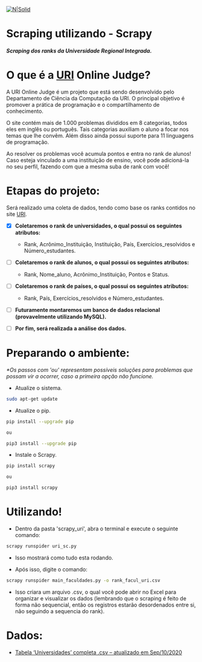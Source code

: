 [![N|Solid](https://i.imgur.com/qlKAwfC.jpg)](https://www.urionlinejudge.com.br/)

# Scraping utilizando - Scrapy 

##### Scraping dos ranks da Universidade Regional Integrada. 

# O que é a [URI](https://www.urionlinejudge.com.br/) Online Judge?

A URI Online Judge é um projeto que está sendo desenvolvido pelo Departamento de Ciência da Computação da URI. O principal objetivo é promover a prática de programação e o compartilhamento de conhecimento.

O site contém mais de 1.000 problemas divididos em 8 categorias, todos eles em inglês ou português. Tais categorias auxiliam o aluno a focar nos temas que lhe convêm. Além disso ainda possui suporte para 11 linguagens de programação.

Ao resolver os problemas você acumula pontos e entra no rank de alunos! Caso esteja vinculado a uma instituição de ensino, você pode adicioná-la no seu perfil, fazendo com que a mesma suba de rank com você!

# Etapas do projeto:

Será realizado uma coleta de dados, tendo como base os ranks contidos no site [URI](https://www.urionlinejudge.com.br/). 

- [x] **Coletaremos o rank de universidades, o qual possui os seguintes atributos:**
    - Rank, Acrônimo_Instituição, Instituição, País, Exercícios_resolvidos e Número_estudantes.
    
- [ ] **Coletaremos o rank de alunos, o qual possui os seguintes atributos:**
    - Rank, Nome_aluno, Acrônimo_Instituição, Pontos e Status.
    
- [ ] **Coletaremos o rank de países, o qual possui os seguintes atributos:**
    - Rank, País, Exercícios_resolvidos e Número_estudantes.

- [ ] **Futuramente montaremos um banco de dados relacional (provavelmente utilizando MySQL).** 
- [ ] **Por fim, será realizada a análise dos dados.**




# Preparando o ambiente:
*\*Os passos com 'ou' representam possíveis soluções para problemas que possam vir a ocorrer, caso a primeira opção não funcione.*
   
   - Atualize o sistema.
   ```sh
sudo apt-get update 
```

   - Atualize o pip.
   ```sh
pip install --upgrade pip 

ou 

pip3 install --upgrade pip
```
  - Instale o Scrapy.
   ```sh
pip install scrapy

ou

pip3 install scrapy
```



# Utilizando!
  - Dentro da pasta 'scrapy_uri', abra o terminal e execute o seguinte comando:
```sh
scrapy runspider uri_sc.py
```
  - Isso mostrará como tudo esta rodando.
  
  - Após isso, digite o comando: 
  
   ```sh
scrapy runspider main_faculdades.py -o rank_facul_uri.csv
```
  - Isso criara um arquivo .csv, o qual você pode abrir no Excel para organizar e visualizar os dados (lembrando que o scraping é feito de forma não sequencial, então os registros estarão desordenados entre si, não seguindo a sequencia do rank).
  
 
# Dados:

- [Tabela ‘Universidades’ completa .csv – atualizado em Sep/10/2020](https://mega.nz/file/UlczwA5Q#6lXxkdHmXN08O41aDd2_RSEPDLSQJk2BG1kkg97kRLc)